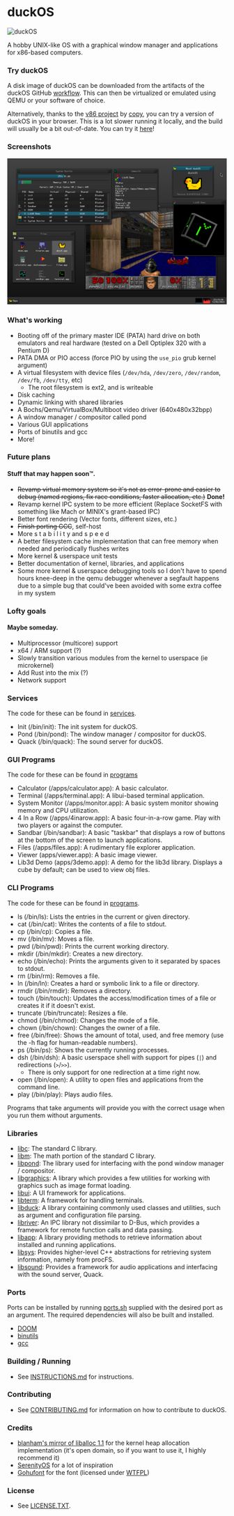 # duckOS

![duckOS](https://github.com/byteduck/duckOS/workflows/duckOS/badge.svg)

A hobby UNIX-like OS with a graphical window manager and applications for x86-based computers.

### Try duckOS

A disk image of duckOS can be downloaded from the artifacts of the duckOS GitHub [workflow](https://github.com/byteduck/duckOS/actions/workflows/build-os.yml). This can then be virtualized or emulated using QEMU or your software of choice.

Alternatively, thanks to the [v86 project](https://github.com/copy/v86) by [copy](https://copy.sh), you can try a version of duckOS in your browser. This is a lot slower running it locally, and the build will usually be a bit out-of-date. You can try it [here](https://aaron.sonin.me/duckOS)!

### Screenshots
![Screenshot](docs/screenshots/screenshot-2023-12-01.png)

### What's working
- Booting off of the primary master IDE (PATA) hard drive on both emulators and real hardware (tested on a Dell Optiplex 320 with a Pentium D)
- PATA DMA or PIO access (force PIO by using the `use_pio` grub kernel argument)
- A virtual filesystem with device files (`/dev/hda`, `/dev/zero`, `/dev/random`, `/dev/fb`, `/dev/tty`, etc)
  - The root filesystem is ext2, and is writeable
- Disk caching
- Dynamic linking with shared libraries
- A Bochs/Qemu/VirtualBox/Multiboot video driver (640x480x32bpp)
- A window manager / compositor called pond
- Various GUI applications
- Ports of binutils and gcc
- More!

### Future plans
#### Stuff that may happen soon™.
- ~~Revamp virtual memory system so it's not as error-prone and easier to debug (named regions, fix race conditions, faster allocation, etc.)~~ **Done!**
- Revamp kernel IPC system to be more efficient (Replace SocketFS with something like Mach or MINIX's grant-based IPC)
- Better font rendering (Vector fonts, different sizes, etc.)
- ~~Finish porting GCC~~, self-host
- More s t a b i l i t y and s p e e d
- A better filesystem cache implementation that can free memory when needed and periodically flushes writes
- More kernel & userspace unit tests
- Better documentation of kernel, libraries, and applications
- Some more kernel & userspace debugging tools so I don't have to spend hours knee-deep in the qemu debugger whenever a segfault happens due to a simple bug that could've been avoided with some extra coffee in my system

### Lofty goals
#### Maybe someday.
- Multiprocessor (multicore) support
- x64 / ARM support (?)
- Slowly transition various modules from the kernel to userspace (ie microkernel)
- Add Rust into the mix (?)
- Network support
 
### Services

The code for these can be found in [services](services/).

- Init (/bin/init): The init system for duckOS.
- Pond (/bin/pond): The window manager / compositor for duckOS.
- Quack (/bin/quack): The sound server for duckOS.

### GUI Programs

The code for these can be found in [programs](/programs)

- Calculator (/apps/calculator.app): A basic calculator.
- Terminal (/apps/terminal.app): A libui-based terminal application.
- System Monitor (/apps/monitor.app): A basic system monitor showing memory and CPU utilization.
- 4 In a Row (/apps/4inarow.app): A basic four-in-a-row game. Play with two players or against the computer.
- Sandbar (/bin/sandbar): A basic "taskbar" that displays a row of buttons at the bottom of the screen to launch applications.
- Files (/apps/files.app): A rudimentary file explorer application.
- Viewer (apps/viewer.app): A basic image viewer.
- Lib3d Demo (apps/3demo.app): A demo for the lib3d library. Displays a cube by default; can be used to view obj files.
 
### CLI Programs

The code for these can be found in [programs](programs/).

- ls (/bin/ls): Lists the entries in the current or given directory.
- cat (/bin/cat): Writes the contents of a file to stdout.
- cp (/bin/cp): Copies a file.
- mv (/bin/mv): Moves a file.
- pwd (/bin/pwd): Prints the current working directory.
- mkdir (/bin/mkdir): Creates a new directory.
- echo (/bin/echo): Prints the arguments given to it separated by spaces to stdout.
- rm (/bin/rm): Removes a file.
- ln (/bin/ln): Creates a hard or symbolic link to a file or directory.
- rmdir (/bin/rmdir): Removes a directory.
- touch (/bin/touch): Updates the access/modification times of a file or creates it if it doesn't exist.
- truncate (/bin/truncate): Resizes a file.
- chmod (/bin/chmod): Changes the mode of a file.
- chown (/bin/chown): Changes the owner of a file.
- free (/bin/free): Shows the amount of total, used, and free memory (use the -h flag for human-readable numbers).
- ps (/bin/ps): Shows the currently running processes.
- dsh (/bin/dsh): A basic userspace shell with support for pipes (`|`) and redirections (`>`/`>>`).
  - There is only support for one redirection at a time right now.
- open (/bin/open): A utility to open files and applications from the command line.
- play (/bin/play): Plays audio files.

Programs that take arguments will provide you with the correct usage when you run them without arguments.


### Libraries

- [libc](libraries/libc): The standard C library.
- [libm](libraries/libm): The math portion of the standard C library.
- [libpond](libraries/libpond): The library used for interfacing with the pond window manager / compositor.
- [libgraphics](libraries/libgraphics): A library which provides a few utilities for working with graphics such as image format loading.
- [libui](/libraries/libui): A UI framework for applications.
- [libterm](/libraries/libterm): A framework for handling terminals.
- [libduck](/libraries/libduck): A library containing commonly used classes and utilities, such as argument and configuration file parsing.
- [libriver](/libraries/libriver): An IPC library not dissimilar to D-Bus, which provides a framework for remote function calls and data passing.
- [libapp](/libraries/libapp): A library providing methods to retrieve information about installed and running applications.
- [libsys](/libraries/libsys): Provides higher-level C++ abstractions for retrieving system information, namely from procFS.
- [libsound](/libraries/libsound): Provides a framework for audio applications and interfacing with the sound server, Quack.

### Ports

Ports can be installed by running [ports.sh](ports/ports.sh) supplied with the desired port as an argument. The required dependencies will also be built and installed.

- [DOOM](ports/doom)
- [binutils](ports/binutils)
- [gcc](ports/gcc)

### Building / Running
- See [INSTRUCTIONS.md](INSTRUCTIONS.md) for instructions.

### Contributing
- See [CONTRIBUTING.md](CONTRIBUTING.md) for information on how to contribute to duckOS.

### Credits
- [blanham's mirror of liballoc 1.1](https://github.com/blanham/liballoc) for the kernel heap allocation implementation (it's open domain, so if you want to use it, I highly recommend it)
- [SerenityOS](http://serenityos.org) for a lot of inspiration
- [Gohufont](https://font.gohu.org/) for the font (licensed under [WTFPL](http://www.wtfpl.net/about/))

### License
- See [LICENSE.TXT](LICENSE.txt).
